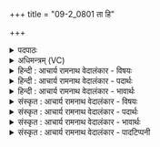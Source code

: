 +++
title = "09-2_0801 ता हि"

+++
<details><summary>पदपाठः</summary>

ताः। हि। श꣡श्व꣢꣯न्तः। ई꣡ड꣢꣯ते। इ꣣त्था꣢। वि꣡प्रा꣢꣯सः। वि। प्रा꣣सः। ऊत꣡ये꣢। स꣣बा꣡धः꣢। स꣣। बा꣡धः꣢꣯। वा꣡ज꣢꣯सातये। वा꣡ज꣢꣯। सा꣣तये। ८०१।
</details>

<details><summary>अधिमन्त्रम् (VC)</summary>

- इन्द्राग्नी
- वसिष्ठो मैत्रावरुणिः
- गायत्री
- षड्जः
</details>

<details><summary>हिन्दी : आचार्य रामनाथ वेदालंकार - विषयः</summary>

अगले मन्त्र में फिर उसी विषय का वर्णन है।
</details>

<details><summary>हिन्दी : आचार्य रामनाथ वेदालंकार - पदार्थः</summary>

पदार्थान्वयभाषाः -  (ता हि) उन दोनों इन्द्र और अग्नि अर्थात् जीवात्मा और परमात्मा की (इत्था) सत्यभाव से (शश्वन्तः) बहुत से, (सबाधः) बाधाओं से पीड़ित (विप्रासः) विप्र जन (ऊतये) रक्षा के लिए और (वाजसातये) बलप्राप्ति के लिए (ईडते) स्तुति करते हैं,अर्थात् उनके गुण-कर्म-स्वभावों का वर्णन करते हैं ॥२॥
</details>

<details><summary>हिन्दी : आचार्य रामनाथ वेदालंकार - भावार्थः</summary>

भावार्थभाषाः -  सांसारिक दुःखों को दूर करने के लिए तथा विपत्तियों में रक्षा की प्राप्ति और बल की प्राप्ति के लिए जगदीश्वर की उपासना करनी चाहिए और जीवात्मा को उद्बोधन देना चाहिए ॥२॥
</details>

<details><summary>संस्कृत : आचार्य रामनाथ वेदालंकार - विषयः</summary>

पुनरपि स एव विषय उच्यते।
</details>

<details><summary>संस्कृत : आचार्य रामनाथ वेदालंकार - पदार्थः</summary>

पदार्थान्वयभाषाः -  (ता हि) तौ खलु इन्द्राग्नी जीवात्मपरमात्मानौ (इत्था) सत्यभावेन।[इत्था इति सत्यनाम। निघं० ३।१०] (शश्वन्तः) बहवः।[शश्वत् इति बहुनाम। निघं० ३।१] (सबाधः) बाधाभिः पीडिताः (विप्रासः) विप्रजनाः (ऊतये) रक्षायै (वाजसातये) बलप्राप्तये च (ईडते) स्तुवन्ति,तद्गुणकर्मस्वभावान् कीर्तयन्तीत्यर्थः ॥२॥
</details>

<details><summary>संस्कृत : आचार्य रामनाथ वेदालंकार - भावार्थः</summary>

भावार्थभाषाः -  संसारदुःखदलनाय विपत्सु रक्षाप्राप्तये बलप्राप्तये च जगदीश्वर उपासनीयो जीवात्मा चोद्बोधनीयः ॥२॥
</details>

<details><summary>संस्कृत : आचार्य रामनाथ वेदालंकार - पादटिप्पनी</summary>

टिप्पणी:   १. ऋ० ७।९४।५।
</details>